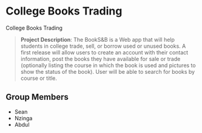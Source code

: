 # College Books Trading
College Books Trading

> **Project Description**: The BookS&B is a Web app that will help students in college trade, sell, or borrow used or unused  books. A first release will allow users to create an account with their contact information, post the books they have available for sale or trade (optionally listing the course in which the book is used and pictures to show the status of the book). User will be able to search for books by course or title. 

## Group Members
- Sean 
- Nzinga 
- Abdul
